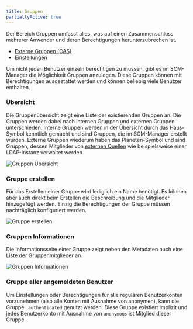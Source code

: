 ```yaml
---
title: Gruppen
partiallyActive: true
---
```

<!--- AppendLinkContentStart -->
Der Bereich Gruppen umfasst alles, was auf einen Zusammenschluss mehrerer Anwender und deren Berechtigungen herunterzubrechen ist.

* [Externe Gruppen (CAS)](external/)
* [Einstellungen](settings/)
<!--- AppendLinkContentEnd -->

Um nicht jeden Benutzer einzeln berechtigen zu müssen, gibt es im SCM-Manager die Möglichkeit Gruppen anzulegen. Diese Gruppen können mit Berechtigungen ausgestattet werden und können beliebig viele Benutzer enthalten.

### Übersicht
Die Gruppenübersicht zeigt eine Liste der existierenden Gruppen an. Die Gruppen werden dabei nach internen Gruppen und externen Gruppen unterschieden. Interne Gruppen werden in der Übersicht durch das Haus-Symbol kenntlich gemacht und sind Gruppen, die im SCM-Manager erstellt wurden. Externe Gruppen wiederum haben das Planeten-Symbol und sind Gruppen, dessen Mitglieder von [externen Quellen](./external.md) wie beispielsweise einer LDAP-Instanz verwaltet werden.

![Gruppen Übersicht](assets/groups-overview.png)

### Gruppe erstellen
Für das Erstellen einer Gruppe wird lediglich ein Name benötigt. Es können aber auch direkt beim Erstellen die Beschreibung und die Mitglieder hinzugefügt werden. Einzig die Berechtigungen der Gruppe müssen nachträglich konfiguriert werden.

![Gruppe erstellen](assets/create-group.png)

### Gruppen Informationen
Die Informationsseite einer Gruppe zeigt neben den Metadaten auch eine Liste der Gruppenmitglieder an.

![Gruppen Informationen](assets/groups-information.png)

### Gruppe aller angemeldeten Benutzer
Um Einstellungen oder Berechtigungen für alle regulären Benutzerkonten vorzunehmen (also alle Konten mit Ausnahme von anonymen),
kann die Gruppe `_authenticated` genutzt werden. Diese Gruppe existiert implizit und jedes Benutzerkonto mit Ausnahme
von `anonymous` ist Mitglied dieser Gruppe.
